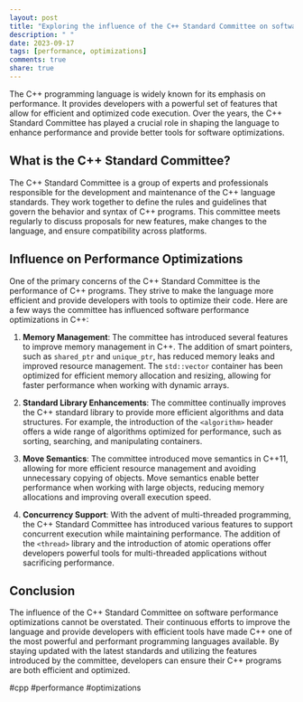 ```yaml
---
layout: post
title: "Exploring the influence of the C++ Standard Committee on software performance optimizations"
description: " "
date: 2023-09-17
tags: [performance, optimizations]
comments: true
share: true
---
```


The C++ programming language is widely known for its emphasis on performance. It provides developers with a powerful set of features that allow for efficient and optimized code execution. Over the years, the C++ Standard Committee has played a crucial role in shaping the language to enhance performance and provide better tools for software optimizations.

## What is the C++ Standard Committee?

The C++ Standard Committee is a group of experts and professionals responsible for the development and maintenance of the C++ language standards. They work together to define the rules and guidelines that govern the behavior and syntax of C++ programs. This committee meets regularly to discuss proposals for new features, make changes to the language, and ensure compatibility across platforms.

## Influence on Performance Optimizations

One of the primary concerns of the C++ Standard Committee is the performance of C++ programs. They strive to make the language more efficient and provide developers with tools to optimize their code. Here are a few ways the committee has influenced software performance optimizations in C++:

1. **Memory Management**: The committee has introduced several features to improve memory management in C++. The addition of smart pointers, such as `shared_ptr` and `unique_ptr`, has reduced memory leaks and improved resource management. The `std::vector` container has been optimized for efficient memory allocation and resizing, allowing for faster performance when working with dynamic arrays.

2. **Standard Library Enhancements**: The committee continually improves the C++ standard library to provide more efficient algorithms and data structures. For example, the introduction of the `<algorithm>` header offers a wide range of algorithms optimized for performance, such as sorting, searching, and manipulating containers.

3. **Move Semantics**: The committee introduced move semantics in C++11, allowing for more efficient resource management and avoiding unnecessary copying of objects. Move semantics enable better performance when working with large objects, reducing memory allocations and improving overall execution speed.

4. **Concurrency Support**: With the advent of multi-threaded programming, the C++ Standard Committee has introduced various features to support concurrent execution while maintaining performance. The addition of the `<thread>` library and the introduction of atomic operations offer developers powerful tools for multi-threaded applications without sacrificing performance.

## Conclusion

The influence of the C++ Standard Committee on software performance optimizations cannot be overstated. Their continuous efforts to improve the language and provide developers with efficient tools have made C++ one of the most powerful and performant programming languages available. By staying updated with the latest standards and utilizing the features introduced by the committee, developers can ensure their C++ programs are both efficient and optimized.

#cpp #performance #optimizations